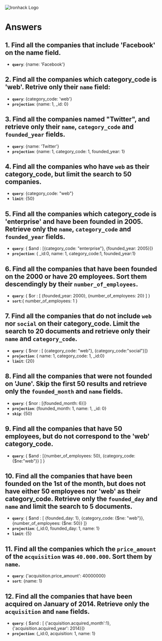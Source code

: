 ![Ironhack Logo](https://i.imgur.com/1QgrNNw.png)

# Answers

## 1. Find all the companies that include 'Facebook' on the **name** field.

 - **`query`**: {name: 'Facebook'}
 
 ## 2. Find all the companies which **category_code** is 'web'. Retrive only their `name` field:

 - **`query`**: {category_code: 'web'}
 - **`projection`**: {name: 1, _id: 0}

## 3. Find all the companies named "Twitter", and retrieve only their `name`, `category_code` and `founded_year` fields.
- **`query`**: {name: 'Twitter'}
- **`projection`**: {name: 1, category_code: 1, founded_year: 1}

## 4. Find all the companies who have `web` as their **category_code**, but limit the search to 50 companies.
- **`query`**: {category_code: "web"}
- **`limit`**: {50}

## 5. Find all the companies which **category_code** is 'enterprise' and have been founded in 2005. Retrieve only the `name`, `category_code` and `founded_year` fields.
- **`query`**: { $and : [{category_code: "enterprise"}, {founded_year: 2005}]}
- **`projection`**: { _id:0, name: 1, category_code:1, founded_year:1}

## 6. Find all the companies that have been **founded** on the 2000 or have 20 **employees**. Sort them descendingly by their `number_of_employees`.
- **`query`**: { $or : [ {founded_year: 2000}, {number_of_employees: 20} ] }
- **`sort`**:{ number_of_employees: 1 }

## 7. Find all the companies that do not include `web` nor `social` on their **category_code**. Limit the search to 20 documents and retrieve only their `name` and `category_code`.
- **`query`**: { $nor : [ {category_code: "web"}, {category_code:"social"}]}
- **`projection`**: { name: 1, category_code: 1, _id:0}
- **`limit`**: {20}

## 8. Find all the companies that were not **founded** on 'June'. Skip the first 50 results and retrieve only the `founded_month` and `name` fields.
- **`query`**: { $nor : [{founded_month: 6}]}
- **`projection`**: {founded_month: 1, name: 1, _id: 0}
- **`skip`**: {50}

## 9. Find all the companies that have 50 employees, but do not correspond to the 'web' **category_code**. 
- **`query`**: { $and : [{number_of_employees: 50}, {category_code:{$ne:"web"}} ] }

## 10. Find all the companies that have been founded on the 1st of the month, but does not have either 50 employees nor 'web' as their **category_code**. Retrieve only the `founded_day` and `name` and limit the search to 5 documents.
- **`query`**: { $and : [ {founded_day: 1}, {category_code: {$ne: "web"}}, {number_of_employees: {$ne: 50}} ]}
- **`projection`**: {_id:0, founded_day: 1, name: 1}
- **`limit`**: {5}

## 11. Find all the companies which the `price_amount` of the `acquisition` was **`40.000.000`**. Sort them by `name`.
- **`query`**: {'acquisition.price_amount': 40000000}
- **`sort`**: {name: 1}

## 12. Find all the companies that have been acquired on January of 2014. Retrieve only the `acquisition` and `name` fields.
- **`query`**: { $and : [ {'acquisition.acquired_month':1}, {'acquisition.acquired_year': 2014}]}
- **`projection`**: {_id:0, acquisition: 1, name: 1}

